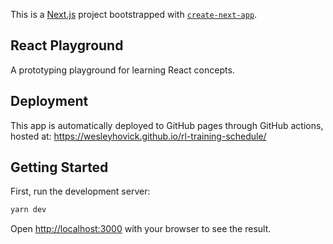 This is a [Next.js](https://nextjs.org/) project bootstrapped with [`create-next-app`](https://github.com/vercel/next.js/tree/canary/packages/create-next-app).


## React Playground
A prototyping playground for learning React concepts.

## Deployment
This app is automatically deployed to GitHub pages through GitHub actions, hosted at: https://wesleyhovick.github.io/rl-training-schedule/

## Getting Started

First, run the development server:

```bash
yarn dev
```

Open [http://localhost:3000](http://localhost:3000) with your browser to see the result.


